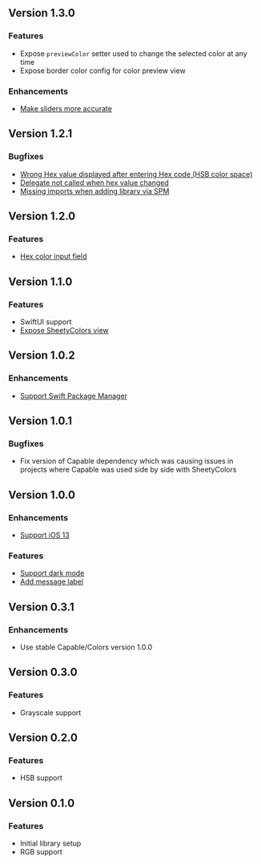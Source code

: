 ## Version 1.3.0
### Features
* Expose `previewColor` setter used to change the selected color at any time
* Expose border color config for color preview view

### Enhancements
* [Make sliders more accurate](https://github.com/chrs1885/SheetyColors/issues/20)

## Version 1.2.1
### Bugfixes
* [Wrong Hex value displayed after entering Hex code (HSB color space)](https://github.com/chrs1885/SheetyColors/issues/24)
* [Delegate not called when hex value changed](https://github.com/chrs1885/SheetyColors/issues/22)
* [Missing imports when adding library via SPM](https://github.com/chrs1885/SheetyColors/issues/18)

## Version 1.2.0
### Features
* [Hex color input field](https://github.com/chrs1885/SheetyColors/issues/15)

## Version 1.1.0
### Features
* SwiftUI support
* [Expose SheetyColors view](https://github.com/chrs1885/SheetyColors/issues/13)

## Version 1.0.2
### Enhancements
* [Support Swift Package Manager](https://github.com/chrs1885/SheetyColors/issues/10)

## Version 1.0.1
### Bugfixes
* Fix version of Capable dependency which was causing issues in projects where Capable was used side by side with SheetyColors

## Version 1.0.0
### Enhancements
* [Support iOS 13](https://github.com/chrs1885/SheetyColors/issues/3)

### Features
* [Support dark mode](https://github.com/chrs1885/SheetyColors/issues/4)
* [Add message label](https://github.com/chrs1885/SheetyColors/issues/9)

## Version 0.3.1
### Enhancements
* Use stable Capable/Colors version 1.0.0

## Version 0.3.0
### Features
* Grayscale support

## Version 0.2.0
### Features
* HSB support

## Version 0.1.0
### Features
* Initial library setup
* RGB support